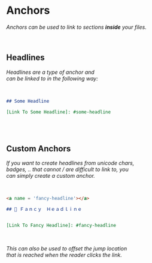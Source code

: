 
# Anchors

*Anchors can be used to link to sections **inside** your files.*
 
<br>

## Headlines

*Headlines are a type of anchor and* <br>
*can be linked to in the following way:*

<br>

```markdown
## Some Headline

[Link To Some Headline]: #some-headline
```

<br>
<br>

## Custom Anchors

*If you want to create headlines from unicode chars,* <br>
*badges, .. that cannot / are difficult to link to, you* <br>
*can simply create a custom anchor.*

<br>

```markdown
<a name = 'fancy-headline'></a>

## 👒 Ｆａｎｃｙ　Ｈｅａｄｌｉｎｅ


[Link To Fancy Headline]: #fancy-headline
```

<br>

*This can also be used to offset the jump location* <br>
*that is reached when the reader clicks the link.*

<br>
